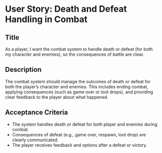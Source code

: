 
# User Story: Death and Defeat Handling in Combat

## Title
As a player, I want the combat system to handle death or defeat (for both my character and enemies), so the consequences of battle are clear.

## Description
The combat system should manage the outcomes of death or defeat for both the player’s character and enemies. This includes ending combat, applying consequences (such as game over or loot drops), and providing clear feedback to the player about what happened.

## Acceptance Criteria
- The system handles death or defeat for both player and enemies during combat.
- Consequences of defeat (e.g., game over, respawn, loot drop) are clearly communicated.
- The player receives feedback and options after a defeat or victory.
